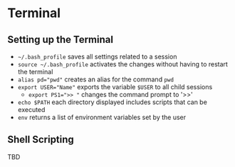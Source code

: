 # Terminal

## Setting up the Terminal

* `~/.bash_profile` saves all settings related to a session
* `source ~/.bash_profile` activates the changes without having to restart the terminal
* `alias pd="pwd"` creates an alias for the command `pwd`
* `export USER="Name"` exports the variable `$USER` to all child sessions
  * `export PS1=">> "` changes the command prompt to '>>'
* `echo $PATH` each directory displayed includes scripts that can be executed
* `env` returns a list of environment variables set by the user

## Shell Scripting

TBD
